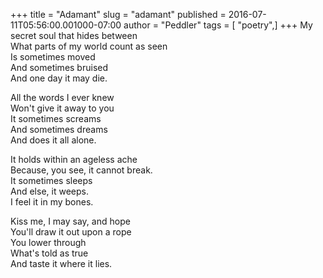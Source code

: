 +++
title = "Adamant"
slug = "adamant"
published = 2016-07-11T05:56:00.001000-07:00
author = "Peddler"
tags = [ "poetry",]
+++
My secret soul that hides between  
What parts of my world count as seen  
Is sometimes moved  
And sometimes bruised  
And one day it may die.  
  
All the words I ever knew  
Won't give it away to you  
It sometimes screams  
And sometimes dreams  
And does it all alone.  
  
It holds within an ageless ache  
Because, you see, it cannot break.  
It sometimes sleeps  
And else, it weeps.  
I feel it in my bones.  
  
Kiss me, I may say, and hope  
You'll draw it out upon a rope  
You lower through  
What's told as true  
And taste it where it lies.
